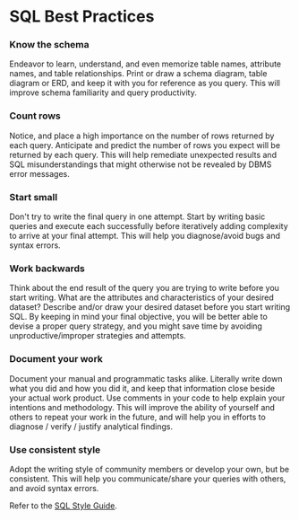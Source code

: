 # SQL Best Practices

### Know the schema

Endeavor to learn, understand, and even memorize table names, attribute names, and table relationships.
 Print or draw a schema diagram, table diagram or ERD, and keep it with you for reference as you query.
 This will improve schema familiarity and query productivity.

### Count rows

Notice, and place a high importance on the number of rows returned by each query.
 Anticipate and predict the number of rows you expect will be returned by each query.
 This will help remediate unexpected results and SQL misunderstandings that might otherwise not be revealed by DBMS error messages.

### Start small

Don't try to write the final query in one attempt.
 Start by writing basic queries and execute each successfully before iteratively adding complexity to arrive at your final attempt.
 This will help you diagnose/avoid bugs and syntax errors.

### Work backwards

Think about the end result of the query you are trying to write before you start writing.
 What are the attributes and characteristics of your desired dataset?
 Describe and/or draw your desired dataset before you start writing SQL.
 By keeping in mind your final objective, you will be better able to devise a proper query strategy, and you might save time by avoiding unproductive/improper strategies and attempts.

### Document your work

Document your manual and programmatic tasks alike.
 Literally write down what you did and how you did it, and keep that information close beside your actual work product. Use comments in your code to help explain your intentions and methodology.
 This will improve the ability of yourself and others to repeat your work in the future, and will help you in efforts to diagnose / verify / justify analytical findings.

### Use consistent style

Adopt the writing style of community members or develop your own, but be consistent. This will help you communicate/share your queries with others, and avoid syntax errors.

Refer to the [SQL Style Guide](style-guide.md).
